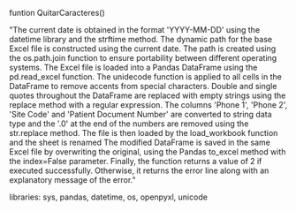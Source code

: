 funtion QuitarCaracteres()	


"The current date is obtained in the format 'YYYY-MM-DD' using the datetime library and the strftime method.
The dynamic path for the base Excel file is constructed using the current date. The path is created using the os.path.join function to ensure portability between different operating systems.
The Excel file is loaded into a Pandas DataFrame using the pd.read_excel function.
The unidecode function is applied to all cells in the DataFrame to remove accents from special characters.
Double and single quotes throughout the DataFrame are replaced with empty strings using the replace method with a regular expression.
The columns 'Phone 1', 'Phone 2', 'Site Code' and 'Patient Document Number' are converted to string data type and the '.0' at the end of the numbers are removed using the str.replace method. The file is then loaded by the load_workbook function and the sheet is renamed 
The modified DataFrame is saved in the same Excel file by overwriting the original, using the Pandas to_excel method with the index=False parameter.
Finally, the function returns a value of 2 if executed successfully. Otherwise, it returns the error line along with an explanatory message of the error."	

libraries: sys, pandas, datetime, os, openpyxl, unicode
